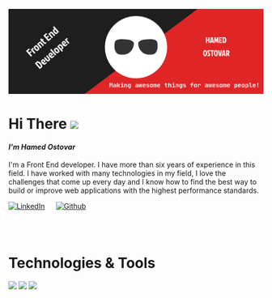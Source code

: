 ![This is an image](https://raw.githubusercontent.com/aprin1991/aprin1991/79fd2ea520682144fc0b02ced50f76c52047902f/img/header-banner--optimized.svg)

# Hi There <img src="https://raw.githubusercontent.com/MartinHeinz/MartinHeinz/master/wave.gif" width="20px">

#### **_I'm Hamed Ostovar_**
I'm a Front End developer. I have more than six years of experience in this field. I have worked with many technologies in my field, I love the challenges that come up every day and I know how to find the best way to build or improve web applications with the highest performance standards.


[![LinkedIn](https://img.shields.io/badge/Linkedin-0072b1?style=for-the-badge&logo=Linkedin&logoColor=white)](https://www.linkedin.com/in/hamed-ostovar/) &emsp;
[![Github](https://img.shields.io/badge/GitHub-000000?style=for-the-badge&logo=GitHub&logoColor=white)](https://github.com/aprin1991/)

<br/><br/>
# Technologies & Tools 
![](https://img.shields.io/badge/-Javascript-61DAFB?logo=javascript&logoColor=black&style=flat-square&color=f7df1e)
![](https://img.shields.io/badge/-React-61DAFB?logo=react&logoColor=007acc&style=flat-square&color=61DBFB)
![](https://img.shields.io/badge/-TypeScript-61DAFB?logo=typescript&logoColor=white&style=flat-square&color=007acc)
<!--
**aprin1991/aprin1991** is a ✨ _special_ ✨ repository because its `README.md` (this file) appears on your GitHub profile.

Here are some ideas to get you started:

- 🔭 I’m currently working on ...
- 🌱 I’m currently learning ...
- 👯 I’m looking to collaborate on ...
- 🤔 I’m looking for help with ...
- 💬 Ask me about ...
- 📫 How to reach me: ...
- 😄 Pronouns: ...
- ⚡ Fun fact: ...
-->
